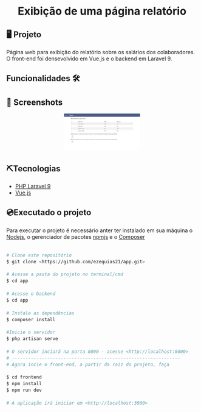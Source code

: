 <h1 align="center">
    Exibição de uma página relatório
</h1>

## 🖥️ Projeto

Página web para exibição do relatório sobre os salários dos colaboradores. O front-end foi densevolvido em Vue.js e o backend em Laravel 9.
## Funcionalidades 🛠️

## 📰 Screenshots

<div align="center">
  <img alt="Tela Start" title="#Tela Start" src="./frontend/screenshot/relatorio.png" width=200 />
</div>

## ⛏️Tecnologias

- [PHP Laravel 9](https://laravel.com/docs/9.0) 
- [Vue.js](https://vuejs.org/guide/introduction.html)

## 💿Executado o projeto

Para executar o projeto é necessário anter ter instalado em sua máquina o [Nodejs](https://nodejs.org/en/), o gerenciador de pacotes [npmjs](https://www.npmjs.com/) e o [Composer](https://getcomposer.org/download/)

```bash

# Clone este repositório
$ git clone <https://github.com/ezequias21/app.git>

# Acesse a pasta do projeto no terminal/cmd
$ cd app

# Acesse o backend
$ cd app

# Instale as dependências
$ composer install 

#Inicie o servidor
$ php artisan serve

# O servidor inciará na porta 8000 - acesse <http://localhost:8000>
# --------------------------------------------------------------
# Agora incie o front-end, a partir da raiz do projeto, faça

$ cd frontend
$ npm install
$ npm run dev

# A aplicação irá iniciar em <http://localhost:3000>
```
